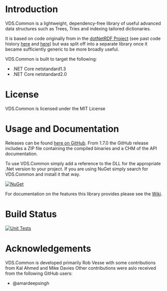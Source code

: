 
# Introduction

VDS.Common is a lightweight, dependency-free library of useful advanced data structures such as Trees, Tries and indexing tailored dictionaries.

It is based on code originally from in the [dotNetRDF Project][1] (see past code history [here][2] and [here][3]) but was split off into a separate library once it became sufficiently generic to be more broadly useful.

VDS.Common is built to target the following:
- .NET Core netstandard1.3
- .NET Core netstandard2.0

# License

VDS.Common is licensed under the MIT License

# Usage and Documentation

Releases can be found [here on GitHub](https://github.com/dotnetrdf/vds-common/releases). From 1.7.0 the GitHub release includes a ZIP file containing the compiled binaries and a CHM of the API documentation.

To use VDS.Common simply add a reference to the DLL for the appropriate .Net version to your project.  If you are using NuGet simply search for VDS.Common and install it that way.

[![NuGet](https://img.shields.io/nuget/v/VDS.Common.svg)](https://www.nuget.org/packages/VDS.Common)

For documentation on the features this library provides please see the [Wiki][4].

# Build Status

[![Unit Tests](https://github.com/dotnetrdf/vds-common/actions/workflows/build.yaml/badge.svg)](https://github.com/dotnetrdf/vds-common/actions/workflows/build.yaml)

# Acknowledgements

VDS.Common is developed primarily Rob Vesse with some contributions from Kal Ahmed and Mike Davies
Other contributions were aslo received from the following GitHub users:

- @amardeepsingh

[1]: http://dotnetrdf.org/
[2]: https://bitbucket.org/dotnetrdf/dotnetrdf/src/4365cd7d087158b72c2e4053879bede2e194cdec/Libraries/core/net40/Common?at=default
[3]: https://bitbucket.org/dotnetrdf/dotnetrdf/src/3378cdd89cc59dedb294657085da648946d76bb4/Libraries/core/Common?at=default
[4]: https://github.com/dotnetrdf/vds-common/wiki/Home
